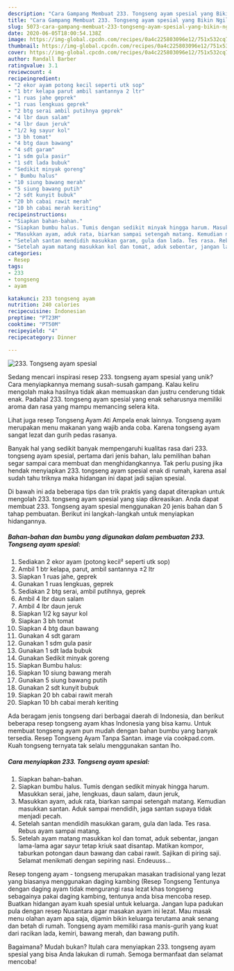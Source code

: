 ```yaml
---
description: "Cara Gampang Membuat 233. Tongseng ayam spesial yang Bikin Ngiler"
title: "Cara Gampang Membuat 233. Tongseng ayam spesial yang Bikin Ngiler"
slug: 5073-cara-gampang-membuat-233-tongseng-ayam-spesial-yang-bikin-ngiler
date: 2020-06-05T18:00:54.138Z
image: https://img-global.cpcdn.com/recipes/0a4c225803096e12/751x532cq70/233-tongseng-ayam-spesial-foto-resep-utama.jpg
thumbnail: https://img-global.cpcdn.com/recipes/0a4c225803096e12/751x532cq70/233-tongseng-ayam-spesial-foto-resep-utama.jpg
cover: https://img-global.cpcdn.com/recipes/0a4c225803096e12/751x532cq70/233-tongseng-ayam-spesial-foto-resep-utama.jpg
author: Randall Barber
ratingvalue: 3.1
reviewcount: 4
recipeingredient:
- "2 ekor ayam potong kecil seperti utk sop"
- "1 btr kelapa parut ambil santannya 2 ltr"
- "1 ruas jahe geprek"
- "1 ruas lengkuas geprek"
- "2 btg serai ambil putihnya geprek"
- "4 lbr daun salam"
- "4 lbr daun jeruk"
- "1/2 kg sayur kol"
- "3 bh tomat"
- "4 btg daun bawang"
- "4 sdt garam"
- "1 sdm gula pasir"
- "1 sdt lada bubuk"
- "Sedikit minyak goreng"
- " Bumbu halus"
- "10 siung bawang merah"
- "5 siung bawang putih"
- "2 sdt kunyit bubuk"
- "20 bh cabai rawit merah"
- "10 bh cabai merah keriting"
recipeinstructions:
- "Siapkan bahan-bahan."
- "Siapkan bumbu halus. Tumis dengan sedikit minyak hingga harum. Masukkan serai, jahe, lengkuas, daun salam, daun jeruk,"
- "Masukkan ayam, aduk rata, biarkan sampai setengah matang. Kemudian masukkan santan. Aduk sampai mendidih, jaga santan supaya tidak menjadi pecah."
- "Setelah santan mendidih masukkan garam, gula dan lada. Tes rasa. Rebus ayam sampai matang."
- "Setelah ayam matang masukkan kol dan tomat, aduk sebentar, jangan lama-lama agar sayur tetap kriuk saat disantap. Matikan kompor, taburkan potongan daun bawang dan cabai rawit. Sajikan di piring saji. Selamat menikmati dengan sepiring nasi. Endeuuss..."
categories:
- Resep
tags:
- 233
- tongseng
- ayam

katakunci: 233 tongseng ayam 
nutrition: 240 calories
recipecuisine: Indonesian
preptime: "PT23M"
cooktime: "PT50M"
recipeyield: "4"
recipecategory: Dinner

---
```



![233. Tongseng ayam spesial](https://img-global.cpcdn.com/recipes/0a4c225803096e12/751x532cq70/233-tongseng-ayam-spesial-foto-resep-utama.jpg)

Sedang mencari inspirasi resep 233. tongseng ayam spesial yang unik? Cara menyiapkannya memang susah-susah gampang. Kalau keliru mengolah maka hasilnya tidak akan memuaskan dan justru cenderung tidak enak. Padahal 233. tongseng ayam spesial yang enak seharusnya memiliki aroma dan rasa yang mampu memancing selera kita.

Lihat juga resep Tongseng Ayam Ati Ampela enak lainnya. Tongseng ayam merupakan menu makanan yang wajib anda coba. Karena tongseng ayam sangat lezat dan gurih pedas rasanya.

Banyak hal yang sedikit banyak mempengaruhi kualitas rasa dari 233. tongseng ayam spesial, pertama dari jenis bahan, lalu pemilihan bahan segar sampai cara membuat dan menghidangkannya. Tak perlu pusing jika hendak menyiapkan 233. tongseng ayam spesial enak di rumah, karena asal sudah tahu triknya maka hidangan ini dapat jadi sajian spesial.


Di bawah ini ada beberapa tips dan trik praktis yang dapat diterapkan untuk mengolah 233. tongseng ayam spesial yang siap dikreasikan. Anda dapat membuat 233. Tongseng ayam spesial menggunakan 20 jenis bahan dan 5 tahap pembuatan. Berikut ini langkah-langkah untuk menyiapkan hidangannya.

<!--inarticleads1-->

##### Bahan-bahan dan bumbu yang digunakan dalam pembuatan 233. Tongseng ayam spesial:

1. Sediakan 2 ekor ayam (potong kecil² seperti utk sop)
1. Ambil 1 btr kelapa, parut, ambil santannya ±2 ltr
1. Siapkan 1 ruas jahe, geprek
1. Gunakan 1 ruas lengkuas, geprek
1. Sediakan 2 btg serai, ambil putihnya, geprek
1. Ambil 4 lbr daun salam
1. Ambil 4 lbr daun jeruk
1. Siapkan 1/2 kg sayur kol
1. Siapkan 3 bh tomat
1. Siapkan 4 btg daun bawang
1. Gunakan 4 sdt garam
1. Gunakan 1 sdm gula pasir
1. Gunakan 1 sdt lada bubuk
1. Gunakan Sedikit minyak goreng
1. Siapkan  Bumbu halus:
1. Siapkan 10 siung bawang merah
1. Gunakan 5 siung bawang putih
1. Gunakan 2 sdt kunyit bubuk
1. Siapkan 20 bh cabai rawit merah
1. Siapkan 10 bh cabai merah keriting


Ada beragam jenis tongseng dari berbagai daerah di Indonesia, dan berikut beberapa resep tongseng ayam khas Indonesia yang bisa kamu. Untuk membuat tongseng ayam pun mudah dengan bahan bumbu yang banyak tersedia. Resep Tongseng Ayam Tanpa Santan. image via cookpad.com. Kuah tongseng ternyata tak selalu menggunakan santan lho. 

<!--inarticleads2-->

##### Cara menyiapkan 233. Tongseng ayam spesial:

1. Siapkan bahan-bahan.
1. Siapkan bumbu halus. Tumis dengan sedikit minyak hingga harum. Masukkan serai, jahe, lengkuas, daun salam, daun jeruk,
1. Masukkan ayam, aduk rata, biarkan sampai setengah matang. Kemudian masukkan santan. Aduk sampai mendidih, jaga santan supaya tidak menjadi pecah.
1. Setelah santan mendidih masukkan garam, gula dan lada. Tes rasa. Rebus ayam sampai matang.
1. Setelah ayam matang masukkan kol dan tomat, aduk sebentar, jangan lama-lama agar sayur tetap kriuk saat disantap. Matikan kompor, taburkan potongan daun bawang dan cabai rawit. Sajikan di piring saji. Selamat menikmati dengan sepiring nasi. Endeuuss...


Resep tongeng ayam - tongseng merupakan masakan tradisional yang lezat yang biasanya menggunakan daging kambing (Resep Tongseng Tentunya dengan daging ayam tidak mengurangi rasa lezat khas tongseng sebagainya pakai daging kambing, tentunya anda bisa mencoba resep. Buatkan hidangan ayam kuah spesial untuk keluarga. Jangan lupa padukan pula dengan resep Nusantara agar masakan ayam ini lezat. Mau masak menu olahan ayam apa saja, dijamin bikin keluarga terutama anak senang dan betah di rumah. Tongseng ayam memiliki rasa manis-gurih yang kuat dari racikan lada, kemiri, bawang merah, dan bawang putih. 

Bagaimana? Mudah bukan? Itulah cara menyiapkan 233. tongseng ayam spesial yang bisa Anda lakukan di rumah. Semoga bermanfaat dan selamat mencoba!

